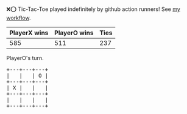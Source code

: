 :x::o: Tic-Tac-Toe played indefinitely by github action runners! See [my workflow](.github/workflows/play.yaml).

|PlayerX wins|PlayerO wins|Ties|
|-|-|-|
|585|511|237|

PlayerO's turn.

<pre>
+---+---+---+
|   |   | O |
+---+---+---+
| X |   |   |
+---+---+---+
|   |   |   |
+---+---+---+
</pre>